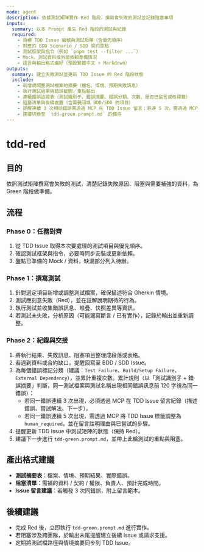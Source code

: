 ```yaml
---
mode: agent
description: 依據測試矩陣實作 Red 階段，撰寫會失敗的測試並記錄阻塞事項
inputs:
  summary: 以本 Prompt 產生 Red 階段的測試與紀錄
  required:
    - 目標 TDD Issue 編號與測試矩陣（含優先順序）
    - 對應的 BDD Scenario / SDD 契約重點
    - 測試框架與指令（例如 `pnpm test --filter ...`）
    - Mock、測試資料或外部依賴準備情況
    - 語言與輸出格式偏好（預設繁體中文 + Markdown）
outputs:
  summary: 建立失敗測試並更新 TDD Issue 的 Red 階段狀態
  include:
    - 新增或調整測試檔案的摘要（檔名、情境、預期失敗訊息）
    - 執行測試結果與錯誤截圖／重點輸出
    - 連續錯誤追蹤表（測試識別子、錯誤摘要、錯誤分類、次數、是否已留言或改標籤）
    - 阻塞清單與後續處置（含需要回填 BDD/SDD 的項目）
    - 提醒連續 3 次相同錯誤需透過 MCP 在 TDD Issue 留言；若達 5 次，需透過 MCP 將標籤改為 `human_required` 並說明原因
    - 建議切換至 `tdd-green.prompt.md` 的條件
---
```


# tdd-red

## 目的

依照測試矩陣撰寫會失敗的測試，清楚記錄失敗原因、阻塞與需要補強的資料，為 Green 階段做準備。

## 流程

### Phase 0：任務對齊
1. 從 TDD Issue 取得本次要處理的測試項目與優先順序。
2. 確認測試框架與指令，必要時同步安裝或更新依賴。
3. 盤點已準備的 Mock / 資料，缺漏部分列入待辦。

### Phase 1：撰寫測試
1. 針對選定項目新增或調整測試檔案，確保描述符合 Gherkin 情境。
2. 測試應刻意失敗（Red），並在註解說明期待的行為。
3. 執行測試並收集錯誤訊息、堆疊、快照差異等資訊。
4. 若測試未失敗，分析原因（可能漏寫斷言 / 已有實作），記錄於輸出並重新調整。

### Phase 2：紀錄與交接
1. 將執行結果、失敗訊息、阻塞項目整理成段落或表格。
2. 若遇到資料或合約缺口，提醒回寫至 BDD / SDD Issue。
3. 為每個錯誤標記分類（建議：`Test Failure`、`Build/Setup Failure`、`External Dependency`），並累計重複次數。累計規則（以「測試識別子 + 錯誤摘要」判斷，同一測試檔案與測試名稱出現相同錯誤訊息前 120 字視為同一錯誤）：
   - 若同一錯誤連續 3 次出現，必須透過 MCP 在 TDD Issue 留言紀錄（描述錯誤、嘗試解法、下一步）。
   - 若同一錯誤連續 5 次出現，需透過 MCP 將 TDD Issue 標籤調整為 `human_required`，並在留言註明理由與已嘗試的步驟。
4. 提醒更新 TDD Issue 中測試矩陣的狀態（保持 Red）。
5. 建議下一步進行 `tdd-green.prompt.md`，並帶上此輪測試的重點與阻塞。

## 產出格式建議

- **測試摘要表**：檔案、情境、預期結果、實際錯誤。
- **阻塞清單**：需補的資料 / 契約 / 權限、負責人、預計完成時間。
- **Issue 留言建議**：若觸發 3 次同錯誤，附上留言範本。

## 後續建議

- 完成 Red 後，立即執行 `tdd-green.prompt.md` 進行實作。
- 若阻塞涉及跨團隊，於輸出末尾提醒建立後續 Issue 或請求支援。
- 定期將測試檔路徑與情境摘要同步到 TDD Issue。
